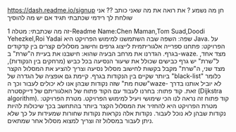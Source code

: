 https://dash.readme.io/signup
חן מה נשמע ? 
את רואה את מה שאני כותב ?? 
אני שולחת לך רידמי שכתבתי תגיד אם יש מה להוסיך


זה מה שכתבתי:
מטלה 1-Readme
Name:Chen Maman,Tom Suad,Doodi Yehezkel,Roi Yadai
שפה: השפה שבה השתמשנו למימוש הפרויקט היא Java.
על הפרויקט: פתחנו ספרייה אלגוריתמית לייצוג גרפים וחישוב מסלולים קצרים בין קדקודים בגרף.
הגדרנו את מרחב הבעיה שהוא: חישבנו את בעיית ה"שרת" ב-waze. מצד אחד, ל"שרת" יש גרף כבישים שכולל את שיעור הנסיעה בכל כביש (מרחקים בין הנקודות), מצד שני, ה"שרת" מקבל בקשות לחישוב מסלול נסיעה וצריך להציע את המסלול הקצר ביותר שקיים בין הנקודות בגרף. קיימת גם אופציה של הגדרה של "black-list" כלומר "שטח מת" שזה נקודות שבהן אנו לא יכולים לעבור וכך הwaze- לא יוביל אותנו בדרך זאת.
קוד פתוח: בחרנו לעבוד עם הקוד פתוח של האלגוריתם של דייקסטרה (Dijkstra algorithm). קוד פתוח זה נראה לנו הכי שימושי ויעיל למימוש הפרויקט.
מטרת הפרויקט: מטרת הפרויקט היא להחזיר את המסלול הקצר ביותר בהתחשב בכך שיכולות להיות נקודות שבהן לא נוכל לעבור. נקודות אלה נקראות נקודות שחורות שמעידות על כך שלא ניתן לעבור במסלול זה וצריך למצוא מסלול אחר שמתאים.



